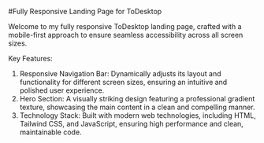 #Fully Responsive Landing Page for ToDesktop

Welcome to my fully responsive ToDesktop landing page, crafted with a mobile-first approach to ensure seamless accessibility across all screen sizes.

Key Features:
1. Responsive Navigation Bar: Dynamically adjusts its layout and functionality for different screen sizes, ensuring an intuitive and polished user experience.
2. Hero Section: A visually striking design featuring a professional gradient texture, showcasing the main content in a clean and compelling manner.
3. Technology Stack: Built with modern web technologies, including HTML, Tailwind CSS, and JavaScript, ensuring high performance and clean, maintainable code.
